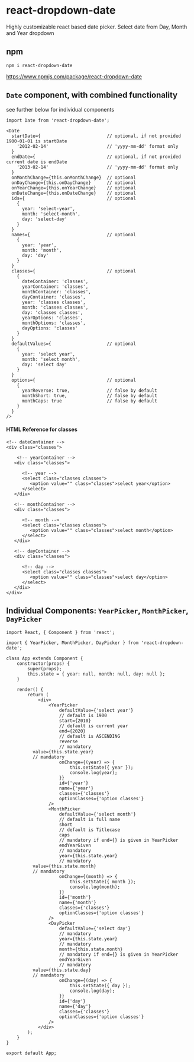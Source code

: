 # react-dropdown-date
Highly customizable react based date picker. Select date from Day, Month and Year dropdown

## npm
```npm i react-dropdown-date```

https://www.npmjs.com/package/react-dropdown-date

## `Date` component, with combined functionality
see further below for individual components
```
import Date from 'react-dropdown-date';

<Date
  startDate={                         // optional, if not provided 1900-01-01 is startDate
    '2012-02-14'                      // 'yyyy-mm-dd' format only
  }
  endDate={                           // optional, if not provided current date is endDate
    '2013-02-14'                      // 'yyyy-mm-dd' format only
  }
  onMonthChange={this.onMonthChange}  // optional
  onDayChange={this.onDayChange}      // optional
  onYearChange={this.onYearChange}    // optional
  onDateChange={this.onDateChange}    // optional
  ids={                               // optional
    {
      year: 'select-year',
      month: 'select-month',
      day: 'select-day'
    }
  }
  names={                             // optional
    {
      year: 'year',
      month: 'month',
      day: 'day'
    }
  }
  classes={                           // optional
    {
      dateContainer: 'classes',
      yearContainer: 'classes',
      monthContainer: 'classes',
      dayContainer: 'classes',
      year: 'classes classes',
      month: 'classes classes',
      day: 'classes classes',
      yearOptions: 'classes',
      monthOptions: 'classes',
      dayOptions: 'classes'
    }
  }
  defaultValues={                     // optional
    {
      year: 'select year',
      month: 'select month',
      day: 'select day'
    }
  }
  options={                           // optional
    {
      yearReverse: true,              // false by default
      monthShort: true,               // false by default
      monthCaps: true                 // false by default
    }
  }
/>
```
#### HTML Reference for classes
```
<!-- dateContainer -->
<div class="classes">

    <!-- yearContainer -->
   <div class="classes">

      <!-- year -->
      <select class="classes classes">
         <option value="" class="classes">select year</option>
      </select>
   </div>

   <!-- monthContainer -->
   <div class="classes">
      
      <!-- month -->
      <select class="classes classes">
         <option value="" class="classes">select month</option>
      </select>
   </div>

   <!-- dayContainer -->
   <div class="classes">

      <!-- day -->
      <select class="classes classes">
         <option value="" class="classes">select day</option>
      </select>
   </div>
</div>
```


## Individual Components: `YearPicker`, `MonthPicker`, `DayPicker`

```
import React, { Component } from 'react';

import { YearPicker, MonthPicker, DayPicker } from 'react-dropdown-date';

class App extends Component {
	constructor(props) {
		super(props);
		this.state = { year: null, month: null, day: null };
	}

	render() {
		return (
			<div>
				<YearPicker
					defaultValue={'select year'}
					// default is 1900
					start={2010}
					// default is current year
					end={2020}
					// default is ASCENDING
					reverse
					// mandatory
          value={this.state.year}
          // mandatory
					onChange={(year) => {
						this.setState({ year });
						console.log(year);
					}}
					id={'year'}
					name={'year'}
					classes={'classes'}
					optionClasses={'option classes'}
				/>
				<MonthPicker
					defaultValue={'select month'}
					// default is full name
					short
					// default is Titlecase
					caps
					// mandatory if end={} is given in YearPicker
					endYearGiven
					// mandatory
					year={this.state.year}
					// mandatory
          value={this.state.month}
          // mandatory
					onChange={(month) => {
						this.setState({ month });
						console.log(month);
					}}
					id={'month'}
					name={'month'}
					classes={'classes'}
					optionClasses={'option classes'}
				/>
				<DayPicker
					defaultValue={'select day'}
					// mandatory
					year={this.state.year}
					// mandatory
					month={this.state.month}
					// mandatory if end={} is given in YearPicker
					endYearGiven
					// mandatory
          value={this.state.day}
          // mandatory
					onChange={(day) => {
						this.setState({ day });
						console.log(day);
					}}
					id={'day'}
					name={'day'}
					classes={'classes'}
					optionClasses={'option classes'}
				/>
			</div>
		);
	}
}

export default App;
```